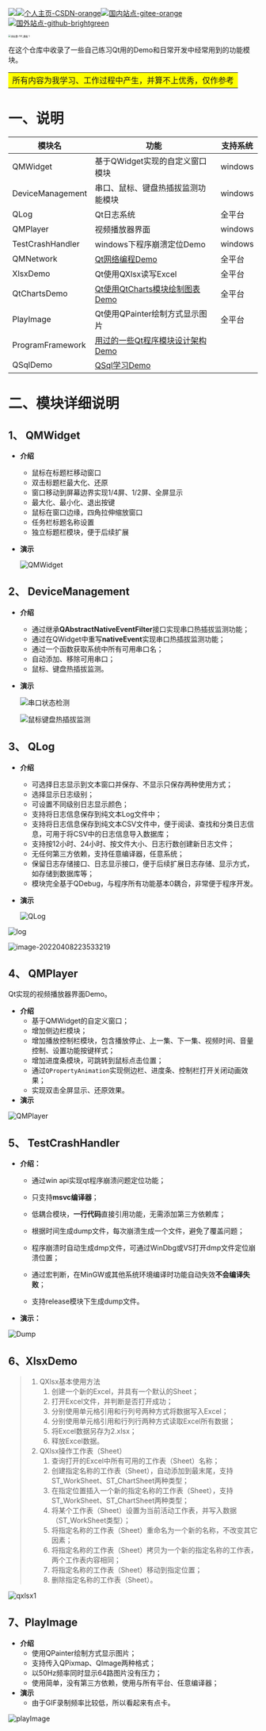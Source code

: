 <img src="README.assets/Qt-5.12.12-green.png">[![个人主页-CSDN-orange](README.assets/%E4%B8%AA%E4%BA%BA%E4%B8%BB%E9%A1%B5-CSDN-orange.png)](https://blog.csdn.net/qq_43627907?type=blog)[![国内站点-gitee-orange](README.assets/%E5%9B%BD%E5%86%85%E7%AB%99%E7%82%B9-gitee-orange.png)](https://gitee.com/mahuifa/QMDemo)[![国外站点-github-brightgreen](README.assets/%E5%9B%BD%E5%A4%96%E7%AB%99%E7%82%B9-github-brightgreen.png)](https://github.com/mahuifa/QMDemo)

<img src="README.assets/%E6%9C%AA%E6%A0%87%E9%A2%98-761_%E7%94%BB%E6%9D%BF%201.png" alt="未标题-761_画板 1" style="zoom: 33%;" />

在这个仓库中收录了一些自己练习Qt用的Demo和日常开发中经常用到的功能模块。

<table><tr><td bgcolor=#FFFF00>所有内容为我学习、工作过程中产生，并算不上优秀，仅作参考</td></tr></table>

# 一、说明

| 模块名           | 功能                                                         | 支持系统 |
| ---------------- | ------------------------------------------------------------ | -------- |
| QMWidget         | 基于QWidget实现的自定义窗口模块                              | windows  |
| DeviceManagement | 串口、鼠标、键盘热插拔监测功能模块                           | windows  |
| QLog             | Qt日志系统                                                   | 全平台   |
| QMPlayer         | 视频播放器界面                                               | windows  |
| TestCrashHandler | windows下程序崩溃定位Demo                                    | windows  |
| QMNetwork        | [Qt网络编程Demo](./QMNetwork/QMNetwork.md)                   | 全平台   |
| XlsxDemo         | Qt使用QXlsx读写Excel                                         | 全平台   |
| QtChartsDemo     | [Qt使用QtCharts模块绘制图表Demo](./QtChartsDemo/QtCharts.md) | 全平台   |
| PlayImage        | Qt使用QPainter绘制方式显示图片                               | 全平台   |
| ProgramFramework | [用过的一些Qt程序模块设计架构Demo](./ProgramFramework/ProgramFramework.md) |          |
| QSqlDemo         | [QSql学习Demo](./QSqlDemo/QSql.md)                           |          |



# 二、模块详细说明

## 1、 QMWidget

* **介绍**

  * 鼠标在标题栏移动窗口
  * 双击标题栏最大化、还原
  * 窗口移动到屏幕边界实现1/4屏、1/2屏、全屏显示
  * 最大化、最小化、退出按键
  * 鼠标在窗口边缘，四角拉伸缩放窗口
  * 任务栏标题名称设置
  * 独立标题栏模块，便于后续扩展

* **演示**

  ![QMWidget](README.assets/QMWidget.gif)



## 2、 DeviceManagement

* **介绍**

  * 通过继承**QAbstractNativeEventFilter**接口实现串口热插拔监测功能；
  * 通过在QWidget中重写**nativeEvent**实现串口热插拔监测功能；
  * 通过一个函数获取系统中所有可用串口名；
  * 自动添加、移除可用串口；
  * 鼠标、键盘热插拔监测。

* **演示**

  ![串口状态检测](README.assets/%E4%B8%B2%E5%8F%A3%E7%8A%B6%E6%80%81%E6%A3%80%E6%B5%8B.gif)

  ![鼠标键盘热插拔监测](README.assets/%E9%BC%A0%E6%A0%87%E9%94%AE%E7%9B%98%E7%83%AD%E6%8F%92%E6%8B%94%E7%9B%91%E6%B5%8B.gif)



## 3、 QLog

* **介绍**

  * 可选择日志显示到文本窗口并保存、不显示只保存两种使用方式；
  * 选择显示日志级别；
  * 可设置不同级别日志显示颜色；
  * 支持将日志信息保存到纯文本Log文件中；
  * 支持将日志信息保存到纯文本CSV文件中，便于阅读、查找和分类日志信息，可用于将CSV中的日志信息导入数据库；
  * 支持按12小时、24小时、按文件大小、日志行数创建新日志文件；
  * 无任何第三方依赖，支持任意编译器，任意系统；
  * 保留日志存储接口、日志显示接口，便于后续扩展日志存储、显示方式，如存储到数据库等；
  * 模块完全基于QDebug，与程序所有功能基本0耦合，非常便于程序开发。

* **演示**

  ![QLog](README.assets/QLog.gif)

![log](README.assets/log.PNG)

![image-20220408223533219](README.assets/image-20220408223533219.png)



## 4、 QMPlayer

Qt实现的视频播放器界面Demo。

* **介绍**
  * 基于QMWidget的自定义窗口；
  * 增加侧边栏模块；
  * 增加播放控制栏模块，包含播放停止、上一集、下一集、视频时间、音量控制、设置功能按键样式；
  * 增加进度条模块，可跳转到鼠标点击位置；
  * 通过`QPropertyAnimation`实现侧边栏、进度条、控制栏打开关闭动画效果；
  * 实现双击全屏显示、还原效果。
* **演示**

![QMPlayer](README.assets/QMPlayer.gif)



## 5、 TestCrashHandler

* **介绍：**

  * 通过win api实现qt程序崩溃问题定位功能；

  * 只支持**msvc编译器**；

  * 低耦合模块，**一行代码**直接引用功能，无需添加第三方依赖库；

  * 根据时间生成dump文件，每次崩溃生成一个文件，避免了覆盖问题；

  * 程序崩溃时自动生成dmp文件，可通过WinDbg或VS打开dmp文件定位崩溃位置；

  * 通过宏判断，在MinGW或其他系统环境编译时功能自动失效**不会编译失败**；

  * 支持release模块下生成dump文件。


* **演示：**

![Dump](README.assets/Dump.gif)




## 6、XlsxDemo

> 1. QXlsx基本使用方法
>    1. 创建一个新的Excel，并具有一个默认的Sheet；
>    2. 打开Excel文件，并判断是否打开成功；
>    3. 分别使用单元格引用和行列号两种方式将数据写入Excel；
>    4. 分别使用单元格引用和行列行两种方式读取Excel所有数据；
>    5. 将Excel数据另存为2.xlsx；
>    6. 释放Excel数据。
> 2. QXlsx操作工作表（Sheet）
>    1. 查询打开的Excel中所有可用的工作表（Sheet）名称；
>    2. 创建指定名称的工作表（Sheet），自动添加到最末尾，支持ST_WorkSheet、ST_ChartSheet两种类型；
>    3. 在指定位置插入一个新的指定名称的工作表（Sheet），支持ST_WorkSheet、ST_ChartSheet两种类型；
>    4. 将某个工作表（Sheet）设置为当前活动工作表，并写入数据（ST_WorkSheet类型）；
>    5. 将指定名称的工作表（Sheet）重命名为一个新的名称，不改变其它因素；
>    6. 将指定名称的工作表（Sheet）拷贝为一个新的指定名称的工作表，两个工作表内容相同；
>    7. 将指定名称的工作表（Sheet）移动到指定位置；
>    8. 删除指定名称的工作表（Sheet）。

![qxlsx1](README.assets/qxlsx1.gif)



## 7、PlayImage

* **介绍**
  * 使用QPainter绘制方式显示图片；
  * 支持传入QPixmap、QImage两种格式；
  * 以50Hz频率同时显示64路图片没有压力；
  * 使用简单，没有第三方依赖，使用与所有平台、任意编译器；
* **演示**
  * 由于GIF录制频率比较低，所以看起来有点卡。

![playImage](README.assets/playImage.gif)
